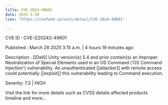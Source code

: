 ```yaml
---
title: CVE-2024-49601
date: 2025-3-28
lien: "https://cvefeed.io/vuln/detail/CVE-2024-49601"

---
```


CVE ID : CVE-[[2024]]-49601

Published :  March 28
2025
3:15 a.m. | 4 hours
19 minutes ago

Description : [[Dell]] Unity
version(s) 5.4 and prior
contain(s) an Improper Neutralization of Special Elements used in an OS Command ('OS Command Injection') vulnerability. An unauthenticated [[attacker]] with remote access could potentially [[exploit]] this vulnerability
leading to Command execution.

Severity: 7.3 | HIGH

Visit the link for more details
such as CVSS details
affected products
timeline
and more...
